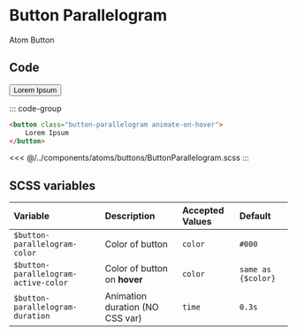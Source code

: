 # Button Parallelogram 
<Badge type="tip">Atom</Badge> <Badge type="info">Button</Badge>

## Code

<div class="dev-section">
    <button class="button-parallelogram animate-on-hover">
        Lorem Ipsum
    </button>
</div>

::: code-group
``` html
<button class="button-parallelogram animate-on-hover">
    Lorem Ipsum
</button>
```
<<< @/../components/atoms/buttons/ButtonParallelogram.scss
:::

## SCSS variables

| Variable                               | Description                      | Accepted Values | Default            |
|:---------------------------------------|:---------------------------------|:----------------|:-------------------|
| `$button-parallelogram-color`          | Color of button                  | `color`         | `#000`             |
| `$button-parallelogram-active-color`   | Color of button on **hover**     | `color`         | `same as {$color}` |
| `$button-parallelogram-duration`       | Animation duration (NO CSS var)  | `time`          | `0.3s`             |

<style lang="scss">
@use "docs/theme.scss" as theme;
@use "components/atoms/buttons/ButtonParallelogram.scss" as * with (
    $button-parallelogram-color: theme.$primary-color,
    $button-parallelogram-active-color: theme.$secondary-color,
);
</style>